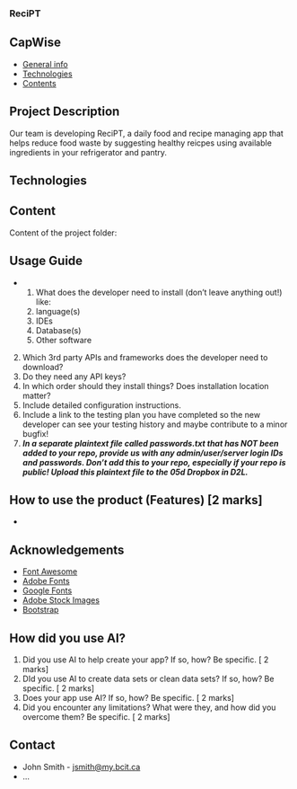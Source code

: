 ### ReciPT

## CapWise

* [General info](#general-info)
* [Technologies](#technologies)
* [Contents](#content)

## Project Description
Our team is developing ReciPT, a daily food and recipe managing app that helps reduce food waste by suggesting healthy reicpes using available ingredients in your refrigerator and pantry. 
	
## Technologies
	
## Content
Content of the project folder:

## Usage Guide
- 1. What does the developer need to install (don’t leave anything out!) like:
    1. language(s)
    2. IDEs
    3. Database(s)
    4. Other software
2. Which 3rd party APIs and frameworks does the developer need to download?
3. Do they need any API keys?
4. In which order should they install things? Does installation location matter?
5. Include detailed configuration instructions.
6. Include a link to the testing plan you have completed so the new developer can see your testing history and maybe contribute to a minor bugfix!
7. ***In a separate plaintext file called passwords.txt that has NOT been added to your repo, provide us with any admin/user/server login IDs and passwords. Don’t add this to your repo, especially if your repo is public! Upload this plaintext file to the 05d Dropbox in D2L.***

## How to use the product (Features) [2 marks]
- 

## Acknowledgements 
* <a href="https://fontawesome.com/">Font Awesome</a>
* <a href="https://fonts.adobe.com/">Adobe Fonts</a> 
* <a href="https://fonts.google.com/">Google Fonts</a>
* <a href="https://stock.adobe.com/images">Adobe Stock Images</a>
* <a href="https://getbootstrap.com/">Bootstrap</a>

## How did you use AI?
1. Did you use AI to help create your app? If so, how? Be specific. [ 2 marks]
2. DId you use AI to create data sets or clean data sets? If so, how? Be specific. [ 2 marks]
3. Does your app use AI? If so, how? Be specific. [ 2 marks]
4. Did you encounter any limitations? What were they, and how did you overcome them? Be specific. [ 2 marks]

## Contact 
* John Smith - jsmith@my.bcit.ca 
* ...
